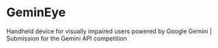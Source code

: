# GeminEye
Handheld device for visually impaired users powered by Google Gemini | Submission for the Gemini API competition
